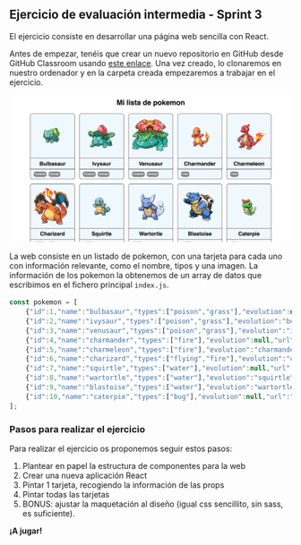 ## Ejercicio de evaluación intermedia - Sprint 3

El ejercicio consiste en desarrollar una página web sencilla con React.

Antes de empezar, tenéis que crear un nuevo repositorio en GitHub desde GitHub Classroom usando [este enlace](https://classroom.github.com/a/mves1ejy). Una vez creado, lo clonaremos en nuestro ordenador y en la carpeta creada empezaremos a trabajar en el ejercicio.

![Listado de pokemon](assets/images/3-intermedia/listado-pokemon.png
"Imagen del listado de pokemon")

La web consiste en un listado de pokemon, con una tarjeta para cada uno con información relevante, como el nombre, tipos y una imagen. La información de los pokemon la obtenemos de un array de datos que escribimos en el fichero principal `index.js`.

```js
const pokemon = [
    {"id":1,"name":"bulbasaur","types":["poison","grass"],"evolution":null,"url":"https://raw.githubusercontent.com/PokeAPI/sprites/master/sprites/pokemon/1.png"},
    {"id":2,"name":"ivysaur","types":["poison","grass"],"evolution":"bulbasaur","url":"https://raw.githubusercontent.com/PokeAPI/sprites/master/sprites/pokemon/2.png"},
    {"id":3,"name":"venusaur","types":["poison","grass"],"evolution":"ivysaur","url":"https://raw.githubusercontent.com/PokeAPI/sprites/master/sprites/pokemon/3.png"},
    {"id":4,"name":"charmander","types":["fire"],"evolution":null,"url":"https://raw.githubusercontent.com/PokeAPI/sprites/master/sprites/pokemon/4.png"},
    {"id":5,"name":"charmeleon","types":["fire"],"evolution":"charmander","url":"https://raw.githubusercontent.com/PokeAPI/sprites/master/sprites/pokemon/5.png"},
    {"id":6,"name":"charizard","types":["flying","fire"],"evolution":"charmeleon","url":"https://raw.githubusercontent.com/PokeAPI/sprites/master/sprites/pokemon/6.png"},
    {"id":7,"name":"squirtle","types":["water"],"evolution":null,"url":"https://raw.githubusercontent.com/PokeAPI/sprites/master/sprites/pokemon/7.png"},
    {"id":8,"name":"wartortle","types":["water"],"evolution":"squirtle","url":"https://raw.githubusercontent.com/PokeAPI/sprites/master/sprites/pokemon/8.png"},
    {"id":9,"name":"blastoise","types":["water"],"evolution":"wartortle","url":"https://raw.githubusercontent.com/PokeAPI/sprites/master/sprites/pokemon/9.png"},
    {"id":10,"name":"caterpie","types":["bug"],"evolution":null,"url":"https://raw.githubusercontent.com/PokeAPI/sprites/master/sprites/pokemon/10.png"}
];
```

### Pasos para realizar el ejercicio

Para realizar el ejercicio os proponemos seguir estos pasos:
1. Plantear en papel la estructura de componentes para la web
2. Crear una nueva aplicación React
3. Pintar 1 tarjeta, recogiendo la información de las props
4. Pintar todas las tarjetas
5. BONUS: ajustar la maquetación al diseño (igual css sencillito, sin sass, es suficiente).

**¡A jugar!**
